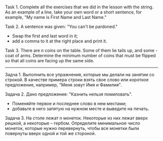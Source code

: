 Task 1.
Complete all the exercises that we did in the lesson with the string.
As an example of a line, take your own word or a short sentence, for example, "My name is First Name and Last Name."

Task 2.
A sentence was given: "You can't be pardoned."
- Swap the first and last word in it;
- add a comma to it at the right place and print it.

Task 3.
There are n coins on the table. Some of them lie tails up, and some - coat of arms.
Determine the minimum number of coins that must be flipped so that all coins are
facing up the same side.

___________________________

Задча 1.
Выполнить все упражнения, которые мы делали на занятии со строкой.
В качестве примера строки взять свое слово или короткое предложение, например, "Меня зовут Имя и Фамилия". 

Задача 2.
Дано предложение: "Казнить нельзя помиловать".
- Поменяйте первое и последнее слово в нем местами;
- добавьте в него запятую на нужном месте и выведите на печать.

Задача 3.
На столе лежат n монеток. Некоторые из них лежат вверх решкой, а некоторые – гербом.
Определите минимальное число монеток, которые нужно перевернуть, чтобы все монетки были
повернуты вверх одной и той же стороной.














